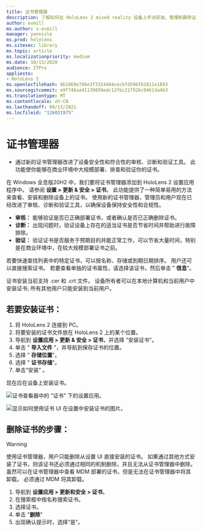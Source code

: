 ```yaml
---
title: 证书管理器
description: 了解如何在 HoloLens 2 mixed reality 设备上手动安装、管理和删除证书。
author: evmill
ms.author: v-evmill
manager: yannisle
ms.prod: hololens
ms.sitesec: library
ms.topic: article
ms.localizationpriority: medium
ms.date: 10/13/2020
audience: ITPro
appliesto:
- HoloLens 2
ms.openlocfilehash: 8b1869e786e3f3324494cecbfd596f61811e1893
ms.sourcegitcommit: e9f746aa41139859edc12fbc21f926c9461da4b3
ms.translationtype: MT
ms.contentlocale: zh-CN
ms.lasthandoff: 09/13/2021
ms.locfileid: "126031975"
---
```

# <a name="certificate-manager"></a>证书管理器

- 通过新的证书管理器改进了设备安全性和符合性的审核、诊断和验证工具。 此功能使你能够在商业环境中大规模部署、排查和验证你的证书。

在 Windows 全息版20H2 中，我们要将证书管理器添加到 HoloLens 2 设置应用程序中。 请参阅 **设置 > 更新 & 安全 > 证书**。 此功能提供了一种简单易用的方法来查看、安装和删除设备上的证书。 使用新的证书管理器，管理员和用户现在已经改进了审核、诊断和验证工具，以确保设备保持安全性和合规性。 

-   **审核：** 能够验证是否已正确部署证书，或者确认是否已正确删除证书。 
-   **诊断：** 出现问题时，验证设备上存在的适当证书是否节省时间并帮助进行故障排除。 
-   **验证：** 验证证书是否服务于预期目的并能正常工作，可以节省大量时间，特别是在商业环境中，在较大规模部署证书之前。

若要快速查找列表中的特定证书，可以按名称、存储或到期日期排序。 用户还可以直接搜索证书。 若要查看单独的证书属性，请选择该证书，然后单击 " **信息**"。 

证书安装当前支持 .cer 和 .crt 文件。 设备所有者可以在本地计算机和当前用户中安装证书; 所有其他用户只能安装到当前用户。

## <a name="to-install-a-certificate"></a>若要安装证书： 

1.  将 HoloLens 2 连接到 PC。
1.  将要安装的证书文件放在 HoloLens 2 上的某个位置。
1.  导航到 **设置应用 > 更新 & 安全 > 证书**，并选择 "安装证书"。
1.  单击 " **导入文件** "，并导航到保存证书的位置。
1.  选择 " **存储位置**"。
1.  选择 " **证书存储**"。
1.  单击“安装”  。

现在应在设备上安装证书。

![证书查看器中的 "证书" 下的设置应用。](images/certificate-viewer-device.jpg)

![显示如何使用证书 UI 在设置中安装证书的图片。](images/certificate-device-install.jpg)

## <a name="to-remove-a-certificate"></a>删除证书的步骤：

> [!WARNING]
> 使用证书管理器，用户只能删除从设置 UI 直接安装的证书。 如果通过其他方式安装了证书，则该证书还必须通过相同的机制删除，并且无法从证书管理器中删除。 虽然可以在证书管理器中查看 MDM 部署的证书，但是无法在证书管理器中将其卸载。 必须通过 MDM 将其卸载。

1. 导航到 **设置应用 > 更新和安全 > 证书**。
1. 在搜索框中按名称搜索证书。
1. 选择证书。
1. 单击 "**删除**"
1. 出现确认提示时，选择“是”。

